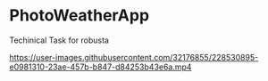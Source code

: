 # PhotoWeatherApp
Techinical Task for robusta



https://user-images.githubusercontent.com/32176855/228530895-e0981310-23ae-457b-b847-d84253b43e6a.mp4

